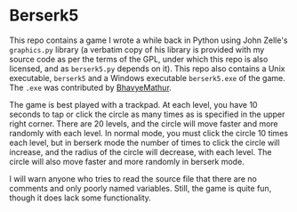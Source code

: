 # Berserk5
This repo contains a game I wrote a while back in Python using John Zelle's `graphics.py` library (a verbatim copy of his library is provided with my source code as per the terms of the GPL, under which this repo is also licensed, and as `berserk5.py` depends on it). This repo also contains a Unix executable, `berserk5` and a Windows executable `berserk5.exe` of the game. The `.exe` was contributed by [BhavyeMathur](https://github.com/BhavyeMathur). 

The game is best played with a trackpad. At each level, you have 10 seconds to tap or click the circle as many times as is specified in the upper right corner. There are 20 levels, and the circle will move faster and more randomly with each level. In normal mode, you must click the circle 10 times each level, but in berserk mode the number of times to click the circle will increase, and the radius of the circle will decrease, with each level. The circle will also move faster and more randomly in berserk mode.

I will warn anyone who tries to read the source file that there are no comments and only poorly named variables. Still, the game is quite fun, though it does lack some functionality.
